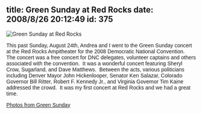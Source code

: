 title: Green Sunday at Red Rocks
date: 2008/8/26 20:12:49
id: 375
---
![Green Sunday at Red Rocks](/journal_images/IMG_3710-journal.jpg)

<font face="Arial">This past Sunday, August 24th, Andrea and I went to the Green Sunday concert at the Red Rocks Ampitheater for the 2008 Democratic National Convention.  The concert was a free concert for DNC delegates, volunteer captains and others associated with the convention.  It was a wonderful concert featuring Sheryl Crow, Sugarland, and Dave Matthews.  Between the acts, various politicians including Denver Mayor John Hickenlooper, Senator Ken Salazar, Colorado Governor Bill Ritter, Robert F. Kennedy Jr., and Virginia Governor Tim Kaine addressed the crowd.  It was my first concert at Red Rocks and we had a great time.</font>

<font face="Arial">[Photos from Green Sunday](PhotoAlbum.aspx?ID=DNCGREENSUNDAY20080824)</font>